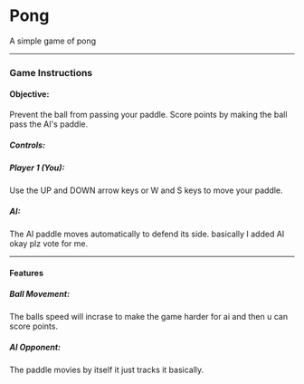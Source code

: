  # Pong
 A simple game of pong 

---


### Game Instructions
#### Objective:

Prevent the ball from passing your paddle.
Score points by making the ball pass the AI's paddle.

##### Controls:

##### Player 1 (You):
Use the UP and DOWN arrow keys or W and S keys to move your paddle.

##### AI:
The AI paddle moves automatically to defend its side. basically I added AI okay plz vote for me.

-----

####  Features
##### Ball Movement:

The balls speed will incrase to make the game harder for ai and then u can score points.

##### AI Opponent:

The paddle movies by itself it just tracks it basically.